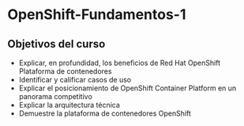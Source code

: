 # OpenShift-Fundamentos-1

## Objetivos del curso

* Explicar, en profundidad, los beneficios de Red Hat OpenShift Plataforma de contenedores
* Identificar y calificar casos de uso
* Explicar el posicionamiento de OpenShift Container Platform en un panorama competitivo
* Explicar la arquitectura técnica
* Demuestre la plataforma de contenedores OpenShift
